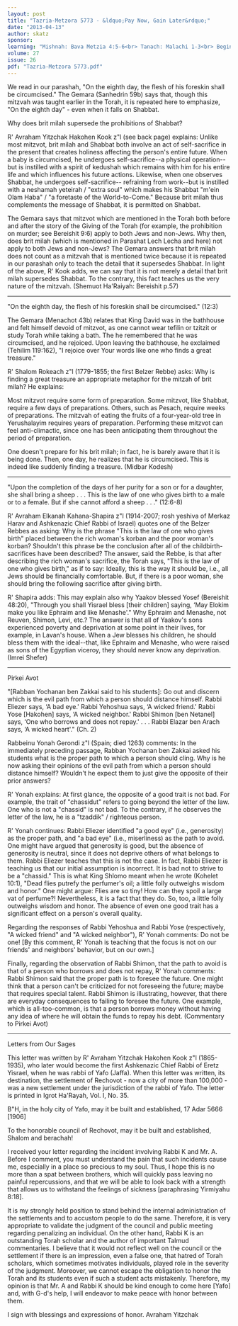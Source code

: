 ```yaml
---
layout: post
title: "Tazria-Metzora 5773 - &ldquo;Pay Now, Gain Later&rdquo;"
date: "2013-04-13"
author: skatz
sponsor: 
learning: "Mishnah: Bava Metzia 4:5-6<br> Tanach: Malachi 1-3<br> Begin Tehilim on Sunday<br> Daf Yomi (Bavli): Eruvin 36<br> Halachah: Mishnah Berurah 223:1-3"
volume: 27
issue: 26
pdf: "Tazria-Metzora 5773.pdf"
---
```


We read in our parashah, "On the eighth day, the flesh of his foreskin shall be circumcised." The Gemara (Sanhedrin 59b) says that, though this mitzvah was taught earlier in the Torah, it is repeated here to emphasize, "On the eighth day" - even when it falls on Shabbat.

Why does brit milah supersede the prohibitions of Shabbat?

R' Avraham Yitzchak Hakohen Kook z"l (see back page) explains: Unlike most mitzvot, brit milah and Shabbat both involve an act of self-sacrifice in the present that creates holiness affecting the person's entire future. When a baby is circumcised, he undergoes self-sacrifice--a physical operation--but is instilled with a spirit of kedushah which remains with him for his entire life and which influences his future actions. Likewise, when one observes Shabbat, he undergoes self-sacrifice-- refraining from work--but is instilled with a neshamah yeteirah / "extra soul" which makes his Shabbat "m'ein Olam Haba" / "a foretaste of the World-to-Come." Because brit milah thus complements the message of Shabbat, it is permitted on Shabbat.

The Gemara says that mitzvot which are mentioned in the Torah both before and after the story of the Giving of the Torah (for example, the prohibition on murder; see Bereishit 9:6) apply to both Jews and non-Jews. Why then, does brit milah (which is mentioned in Parashat Lech Lecha and here) not apply to both Jews and non-Jews? The Gemara answers that brit milah does not count as a mitzvah that is mentioned twice because it is repeated in our parashah only to teach the detail that it supersedes Shabbat. In light of the above, R' Kook adds, we can say that it is not merely a detail that brit milah supersedes Shabbat. To the contrary, this fact teaches us the very nature of the mitzvah. (Shemuot Ha'Raiyah: Bereishit p.57)

********

"On the eighth day, the flesh of his foreskin shall be circumcised." (12:3)

The Gemara (Menachot 43b) relates that King David was in the bathhouse and felt himself devoid of mitzvot, as one cannot wear tefilin or tzitzit or study Torah while taking a bath. The he remembered that he was circumcised, and he rejoiced. Upon leaving the bathhouse, he exclaimed (Tehilim 119:162), "I rejoice over Your words like one who finds a great treasure."

R' Shalom Rokeach z"l (1779-1855; the first Belzer Rebbe) asks: Why is finding a great treasure an appropriate metaphor for the mitzah of brit milah? He explains:

Most mitzvot require some form of preparation. Some mitzvot, like Shabbat, require a few days of preparations. Others, such as Pesach, require weeks of preparations. The mitzvah of eating the fruits of a four-year-old tree in Yerushalayim requires years of preparation. Performing these mitzvot can feel anti-climactic, since one has been anticipating them throughout the period of preparation.

One doesn't prepare for his brit milah; in fact, he is barely aware that it is being done. Then, one day, he realizes that he is circumcised. This is indeed like suddenly finding a treasure. (Midbar Kodesh)

********

"Upon the completion of the days of her purity for a son or for a daughter, she shall bring a sheep . . . This is the law of one who gives birth to a male or to a female. But if she cannot afford a sheep . . ." (12:6-8)

R' Avraham Elkanah Kahana-Shapira z"l (1914-2007; rosh yeshiva of Merkaz Harav and Ashkenazic Chief Rabbi of Israel) quotes one of the Belzer Rebbes as asking: Why is the phrase "This is the law of one who gives birth" placed between the rich woman's korban and the poor woman's korban? Shouldn't this phrase be the conclusion after all of the childbirth-sacrifices have been described? The answer, said the Rebbe, is that after describing the rich woman's sacrifice, the Torah says, "This is the law of one who gives birth," as if to say: Ideally, this is the way it should be, i.e., all Jews should be financially comfortable. But, if there is a poor woman, she should bring the following sacrifice after giving birth.

R' Shapira adds: This may explain also why Yaakov blessed Yosef (Bereishit 48:20), "Through you shall Yisrael bless \[their children\] saying, &lsquo;May Elokim make you like Ephraim and like Menashe'." Why Ephraim and Menashe, not Reuven, Shimon, Levi, etc.? The answer is that all of Yaakov's sons experienced poverty and deprivation at some point in their lives, for example, in Lavan's house. When a Jew blesses his children, he should bless them with the ideal--that, like Ephraim and Menashe, who were raised as sons of the Egyptian viceroy, they should never know any deprivation. (Imrei Shefer)

********

Pirkei Avot

"\[Rabban Yochanan ben Zakkai said to his students\]: Go out and discern which is the evil path from which a person should distance himself. Rabbi Eliezer says, &lsquo;A bad eye.' Rabbi Yehoshua says, &lsquo;A wicked friend.' Rabbi Yose \[Hakohen\] says, &lsquo;A wicked neighbor.' Rabbi Shimon \[ben Netanel\] says, &lsquo;One who borrows and does not repay.' . . . Rabbi Elazar ben Arach says, &lsquo;A wicked heart'." (Ch. 2)

Rabbeinu Yonah Gerondi z"l (Spain; died 1263) comments: In the immediately preceding passage, Rabban Yochanan ben Zakkai asked his students what is the proper path to which a person should cling. Why is he now asking their opinions of the evil path from which a person should distance himself? Wouldn't he expect them to just give the opposite of their prior answers?

R' Yonah explains: At first glance, the opposite of a good trait is not bad. For example, the trait of "chassidut" refers to going beyond the letter of the law. One who is not a "chassid" is not bad. To the contrary, if he observes the letter of the law, he is a "tzaddik" / righteous person.

R' Yonah continues: Rabbi Eliezer identified "a good eye" (i.e., generosity) as the proper path, and "a bad eye" (i.e., miserliness) as the path to avoid. One might have argued that generosity is good, but the absence of generosity is neutral, since it does not deprive others of what belongs to them. Rabbi Eliezer teaches that this is not the case. In fact, Rabbi Eliezer is teaching us that our initial assumption is incorrect. It is bad not to strive to be a "chassid." This is what King Shlomo meant when he wrote (Kohelet 10:1), "Dead flies putrefy the perfumer's oil; a little folly outweighs wisdom and honor." One might argue: Flies are so tiny! How can they spoil a large vat of perfume?! Nevertheless, it is a fact that they do. So, too, a little folly outweighs wisdom and honor. The absence of even one good trait has a significant effect on a person's overall quality.

Regarding the responses of Rabbi Yehoshua and Rabbi Yose (respectively, "A wicked friend" and "A wicked neighbor"), R' Yonah comments: Do not be one! \[By this comment, R' Yonah is teaching that the focus is not on our friends' and neighbors' behavior, but on our own.\]

Finally, regarding the observation of Rabbi Shimon, that the path to avoid is that of a person who borrows and does not repay, R' Yonah comments: Rabbi Shimon said that the proper path is to foresee the future. One might think that a person can't be criticized for not foreseeing the future; maybe that requires special talent. Rabbi Shimon is illustrating, however, that there are everyday consequences to failing to foresee the future. One example, which is all-too-common, is that a person borrows money without having any idea of where he will obtain the funds to repay his debt. (Commentary to Pirkei Avot)

********

Letters from Our Sages

This letter was written by R' Avraham Yitzchak Hakohen Kook z"l (1865-1935), who later would become the first Ashkenazic Chief Rabbi of Eretz Yisrael, when he was rabbi of Yafo (Jaffa). When this letter was written, its destination, the settlement of Rechovot - now a city of more than 100,000 - was a new settlement under the jurisdiction of the rabbi of Yafo. The letter is printed in Igrot Ha'Rayah, Vol. I, No. 35.

B"H, in the holy city of Yafo, may it be built and established, 17 Adar 5666 \[1906\]

To the honorable council of Rechovot, may it be built and established, Shalom and berachah!

I received your letter regarding the incident involving Rabbi K and Mr. A. Before I comment, you must understand the pain that such incidents cause me, especially in a place so precious to my soul. Thus, I hope this is no more than a spat between brothers, which will quickly pass leaving no painful repercussions, and that we will be able to look back with a strength that allows us to withstand the feelings of sickness \[paraphrasing Yirmiyahu 8:18\].

It is my strongly held position to stand behind the internal administration of the settlements and to accustom people to do the same. Therefore, it is very appropriate to validate the judgment of the council and public meeting regarding penalizing an individual. On the other hand, Rabbi K is an outstanding Torah scholar and the author of important Talmud commentaries. I believe that it would not reflect well on the council or the settlement if there is an impression, even a false one, that hatred of Torah scholars, which sometimes motivates individuals, played role in the severity of the judgment. Moreover, we cannot escape the obligation to honor the Torah and its students even if such a student acts mistakenly. Therefore, my opinion is that Mr. A and Rabbi K should be kind enough to come here \[Yafo\] and, with G-d's help, I will endeavor to make peace with honor between them.

I sign with blessings and expressions of honor. Avraham Yitzchak

